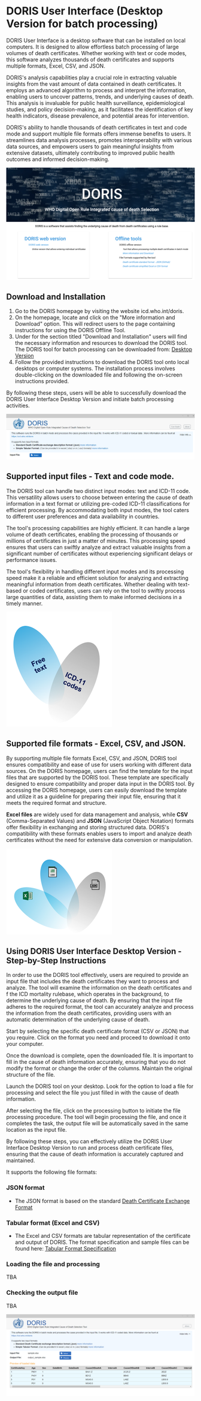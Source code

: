 # DORIS User Interface (Desktop Version for batch processing) 

DORIS User Interface is a desktop software that can be installed on local computers. It is designed to allow effortless batch processing of large volumes of death certificates. Whether working with text or code modes, this software analyzes thousands of death certificates and supports multiple formats, Excel, CSV, and JSON.

DORIS's analysis capabilities play a crucial role in extracting valuable insights from the vast amount of data contained in death certificates. It employs an advanced algorithm to process and interpret the information, enabling users to uncover patterns, trends, and underlying causes of death. This analysis is invaluable for public health surveillance, epidemiological studies, and policy decision-making, as it facilitates the identification of key health indicators, disease prevalence, and potential areas for intervention.

DORIS's ability to handle thousands of death certificates in text and code mode and support multiple file formats offers immense benefits to users. It streamlines data analysis processes, promotes interoperability with various data sources, and empowers users to gain meaningful insights from extensive datasets, ultimately contributing to improved public health outcomes and informed decision-making.

![DORIShomepagepicture ](img/DORIShomepage.png)

## Download and Installation

1. Go to the DORIS homepage by visiting the website icd.who.int/doris.
2. On the homepage, locate and click on the "More information and Download" option. This will redirect users to the page containing instructions for using the DORIS Offline Tool.
3. Under for the section titled "Download and Installation" users will find the necessary information and resources to download the DORIS tool. The DORIS tool for batch processing can be downloaded from: [Desktop Version](https://icdcdn.who.int/doris/DorisUI_0.6.0.0_x64-rc1.msix)
4. Follow the provided instructions to download the DORIS tool onto local desktops or computer systems. The installation process involves double-clicking on the downloaded file and following the on-screen instructions provided. 

By following these steps, users will be able to successfully download the DORIS User Interface Desktop Version and initiate batch processing activities.

![dorisuipicture](img/dorisui.png)

## Supported input files - Text and code mode.

The DORIS tool can handle two distinct input modes: text and ICD-11 code. This versatility allows users to choose between entering the cause of death information in a text format or utilizing pre-coded ICD-11 classifications for efficient processing. By accommodating both input modes, the tool caters to different user preferences and data availability in countries.

The tool's processing capabilities are highly efficient. It can handle a large volume of death certificates, enabling the processing of thousands or millions of certificates in just a matter of minutes. This processing speed ensures that users can swiftly analyze and extract valuable insights from a significant number of certificates without experiencing significant delays or performance issues. 

The tool's flexibility in handling different input modes and its processing speed make it a reliable and efficient solution for analyzing and extracting meaningful information from death certificates. Whether dealing with text-based or coded certificates, users can rely on the tool to swiftly process large quantities of data, assisting them to make informed decisions in a timely manner.

![textcodemodessupportedpicture ](img/textcodemodessupported.png)

## Supported file formats - Excel, CSV, and JSON.

By supporting multiple file formats Excel, CSV, and JSON, DORIS tool ensures compatibility and ease of use for users working with different data sources. On the DORIS homepage, users can find the template for the input files that are supported by the DORIS tool. These template are specifically designed to ensure compatibility and proper data input in the DORIS tool. By accessing the DORIS homepage, users can easily download the template and utilize it as a guideline for preparing their input file, ensuring that it meets the required format and structure. 

**Excel files** are widely used for data management and analysis, while **CSV** (Comma-Separated Values) and **JSON** (JavaScript Object Notation) formats offer flexibility in exchanging and storing structured data. DORIS's compatibility with these formats enables users to import and analyze death certificates without the need for extensive data conversion or manipulation.

![fileformatsupportedpagepicture ](img/fileformatsupported.png)

## Using DORIS User Interface Desktop Version - Step-by-Step Instructions

In order to use the DORIS tool effectively, users are required to provide an input file that includes the death certificates they want to process and analyze. The tool will examine the information on the death certificates and f the ICD mortality rulebase, which operates in the background, to determine the underlying cause of death. By ensuring that the input file adheres to the required format, the tool can accurately analyze and process the information from the death certificates, providing users with an automatic determination of the underlying cause of death.

Start by selecting the specific death certificate format (CSV or JSON) that you require. Click on the format you need and proceed to download it onto your computer.

Once the download is complete, open the downloaded file. It is important to fill in the cause of death information accurately, ensuring that you do not modify the format or change the order of the columns. Maintain the original structure of the file.

Launch the DORIS tool on your desktop. Look for the option to load a file for processing and select the file you just filled in with the cause of death information.

After selecting the file, click on the processing button to initiate the file processing procedure. The tool will begin processing the file, and once it completes the task, the output file will be automatically saved in the same location as the input file.

By following these steps, you can effectively utilize the DORIS User Interface Desktop Version to run and process death certificate files, ensuring that the cause of death information is accurately captured and maintained.

It supports the following file  formats:

### JSON format
- The JSON format is based on the standard [Death Certificate Exchange Format](json-format.md) 

### Tabular format (Excel and CSV)
- The Excel and CSV formats are tabular representation of the certificate and output of DORIS. The format specification and sample files can be found 
here: [Tabular Format Specification](csv-excel-format.md)

### Loading the file and processing

TBA

### Checking the output file

TBA

![DORIS UI Screenshot](img/dorisuiscreen.png)


